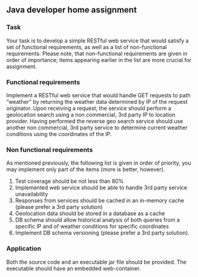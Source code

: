 ## Java developer home assignment
### Task
Your task is to develop a simple RESTful web service that would satisfy a set of functional
requirements, as well as a list of non-functional requirements. Please note, that non-functional
requirements are given in order of importance; items appearing earlier in the list are more crucial for
assignment.
### Functional requirements
Implement a RESTful web service that would handle GET requests to path “weather” by returning
the weather data determined by IP of the request originator.
Upon receiving a request, the service should perform a geolocation search using a non commercial,
3rd party IP to location provider.
Having performed the reverse geo search service should use another non commercial, 3rd party
service to determine current weather conditions using the coordinates of the IP.
### Non functional requirements
As mentioned previously, the following list is given in order of priority, you may implement only part
of the items (more is better, however).
1. Test coverage should be not less than 80%
2. Implemented web service should be able to handle 3rd party service unavailability
3. Responses from services should be cached in an in-memory cache (please prefer a 3rd
party solution)
4. Geolocation data should be stored in a database as a cache
5. DB schema should allow historical analysis of both queries from a specific IP and of weather
conditions for specific coordinates
6. Implement DB schema versioning (please prefer a 3rd party solution).
### Application
Both the source code and an executable jar file should be provided. The executable should have an
embedded web-container.